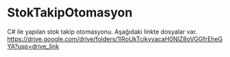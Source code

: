 # StokTakipOtomasyon
C# ile yapılan stok takip otomasyonu.
Aşağıdaki linkte dosyalar var.
https://drive.google.com/drive/folders/1lRoUkTcikyvacaH0NIZ8oVGGfrEheGYA?usp=drive_link
